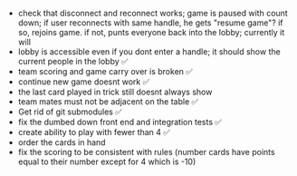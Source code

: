 - check that disconnect and reconnect works; game is paused with count down; if user reconnects with same handle, he gets "resume game"? if so, rejoins game. if not, punts everyone back into the lobby; currently it will 
- lobby is accessible even if you dont enter a handle; it should show the current people in the lobby ✅
- team scoring and game carry over is broken ✅
- continue new game doesnt work ✅ 
- the last card played in trick still doesnt always show
- team mates must not be adjacent on the table ✅
- Get rid of git submodules ✅ 
- fix the dumbed down front end and integration tests ✅ 
- create ability to play with fewer than 4 ✅
- order the cards in hand
- fix the scoring to be consistent with rules (number cards have points equal to their number except for 4 which is -10)